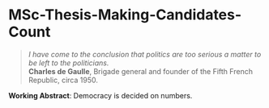# MSc-Thesis-Making-Candidates-Count

> *I have come to the conclusion that politics are too serious a matter to be left to the politicians.* <br>
> **Charles de Gaulle**, Brigade general and founder of the Fifth French Republic, circa 1950.

**Working Abstract**: Democracy is decided on numbers. 


